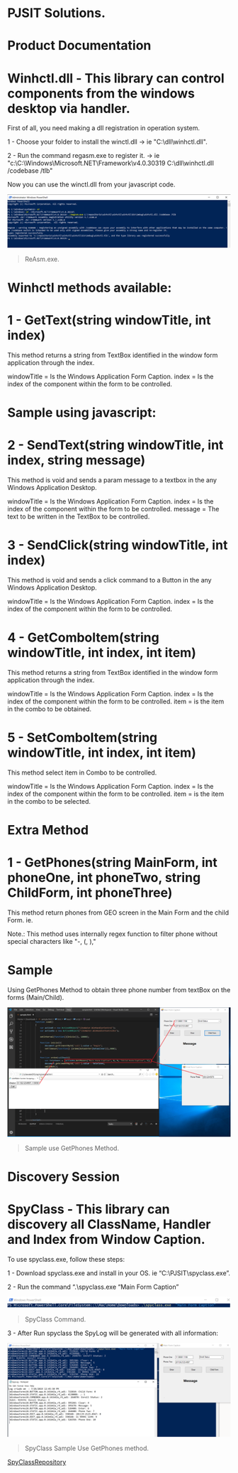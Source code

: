 
# PJSIT Solutions.

# Product Documentation

# Winhctl.dll - This library can control components from the windows desktop via handler.


First of all, you need making a dll registration in operation system.

1 - Choose your folder to install the winctl.dll -> ie "C:\dll\winhctl.dll".

2 - Run the command regasm.exe to register it. -> ie "c:\C:\Windows\Microsoft.NET\Framework\v4.0.30319 C:\dll\winhctl.dll /codebase /tlb" 

Now you can use the winctl.dll from your javascript code.

<script language="javascript" type="application/javascript">
  var activeX = new ActiveXObject("PJSIT.WinHandlerControl");
  var activeEx = new ActiveXObject("PJSIT.WinHandlerControlEx");
</script>

![](https://github.com/pjdsant/winhctl/blob/master/regasm.png)

> ReAsm.exe.

# Winhctl methods available:

# 1 - GetText(string windowTitle, int index)

This method returns a string from TextBox identified in the window form application through the index.

windowTitle = Is the Windows Application Form Caption.
index = Is the index of the component within the form to be controlled.

# Sample using javascript:
<script language="javascript" type="application/javascript">
  var activeX = new ActiveXObject("PJSIT.WinHandlerControl");
  var text =  activeEx.GetText("Form Caption", 1);
</script>

# 2 - SendText(string windowTitle, int index, string message)

This method is void and sends a param message to a textbox in the any Windows Application Desktop.

windowTitle = Is the Windows Application Form Caption.
index = Is the index of the component within the form to be controlled.
message = The text to be written in the TextBox to be controlled.

# 3 - SendClick(string windowTitle, int index)

This method is void and sends a click command to a Button in the any Windows Application Desktop. 

windowTitle = Is the Windows Application Form Caption.
index = Is the index of the component within the form to be controlled.

# 4 - GetComboItem(string windowTitle, int index, int item)

This method returns a string from TextBox identified in the window form application through the index.

windowTitle = Is the Windows Application Form Caption.
index = Is the index of the component within the form to be controlled.
item = is the item in the combo to be obtained.

# 5 - SetComboItem(string windowTitle, int index, int item)

This method select item in Combo to be controlled.

windowTitle = Is the Windows Application Form Caption.
index = Is the index of the component within the form to be controlled.
item = is the item in the combo to be selected.

# Extra Method

# 1 - GetPhones(string MainForm, int phoneOne, int phoneTwo, string ChildForm, int phoneThree)

This method return phones from GEO screen in the Main Form and the child Form.
ie.

Note.: This method uses internally regex function to filter phone without special characters like "-, (, ),"


<script language="javascript" type="application/javascript">
  var activeEx = new ActiveXObject("PJSIT.WinHandlerControlEx");
  var phones =  activeEx.GetPhones("Main Form Caption", 1, 2, "Child Form Caption", 1);
</script>


# Sample

Using GetPhones Method to obtain three phone number from textBox on the forms (Main/Child).

![](https://github.com/pjdsant/winhctl/blob/master/Sample.png)

> Sample use GetPhones Method.



# Discovery Session

# SpyClass - This library can discovery all ClassName, Handler and Index from Window Caption.
To use spyclass.exe, follow these steps:

1 - Download spyclass.exe and install in your OS. ie “C:\PJSIT\spyclass.exe”.

2 - Run the command “.\spyclass.exe “Main Form Caption”


![](https://github.com/pjdsant/winhctl/blob/master/spyclassRun.png)

> SpyClass Command.


3 - After Run spyclass the SpyLog will be generated with all information:


![](https://github.com/pjdsant/winhctl/blob/master/spyClass.png)

> SpyClass Sample Use GetPhones method.

[SpyClassRepository](https://github.com/pjdsant/spyclass)

